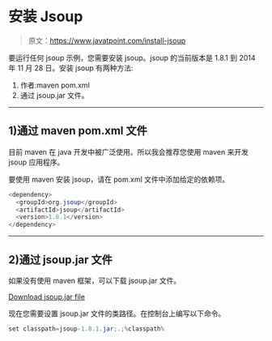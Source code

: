 # 安装 Jsoup

> 原文：<https://www.javatpoint.com/install-jsoup>

要运行任何 jsoup 示例，您需要安装 jsoup。jsoup 的当前版本是 1.8.1 到 2014 年 11 月 28 日。安装 jsoup 有两种方法:

1.  作者:maven pom.xml
2.  通过 jsoup.jar 文件。

* * *

## 1)通过 maven pom.xml 文件

目前 maven 在 java 开发中被广泛使用。所以我会推荐您使用 maven 来开发 jsoup 应用程序。

要使用 maven 安装 jsoup，请在 pom.xml 文件中添加给定的依赖项。

```java
<dependency>
  <groupId>org.jsoup</groupId>
  <artifactId>jsoup</artifactId>
  <version>1.8.1</version>
</dependency>

```

* * *

## 2)通过 jsoup.jar 文件

如果没有使用 maven 框架，可以下载 jsoup.jar 文件。

[Download jsoup.jar file](/jsouppages/jsoup-1.8.1.jar)

现在您需要设置 jsoup.jar 文件的类路径。在控制台上编写以下命令。

```java
set classpath=jsoup-1.8.1.jar;.;%classpath%

```
